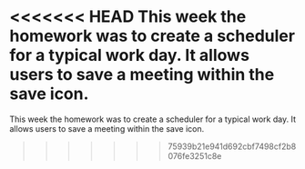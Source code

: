 <<<<<<< HEAD
This week the homework was to create a scheduler for a typical work day. It allows users to save a meeting within the save icon.
=======
This week the homework was to create a scheduler for a typical work day. It allows users to save a meeting within the save icon. 
>>>>>>> 75939b21e941d692cbf7498cf2b8076fe3251c8e
